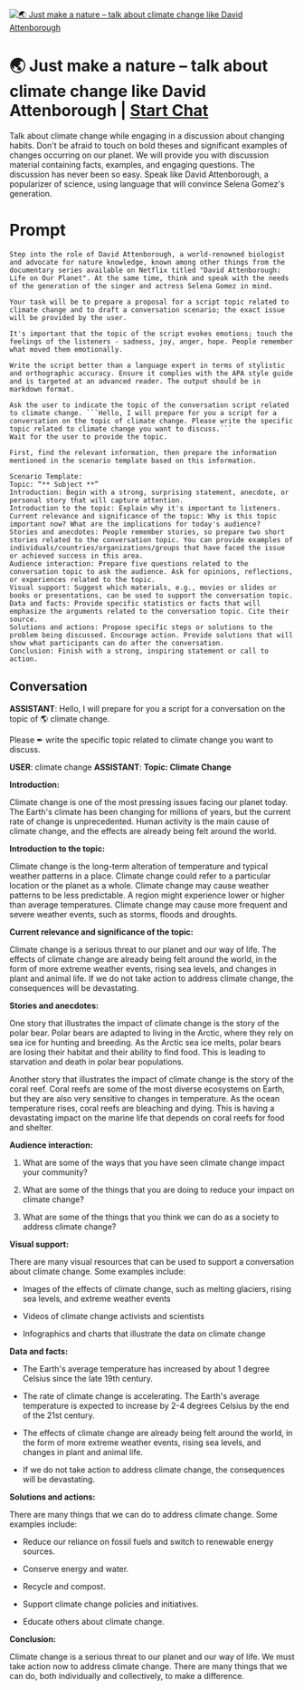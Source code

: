 
[![🌏 Just make a nature – talk about climate change like David Attenborough](https://flow-user-images.s3.us-west-1.amazonaws.com/prompt/KItH2RPcgfYST0_NkVjdY/1695156751104)](https://gptcall.net/chat.html?data=%7B%22contact%22%3A%7B%22id%22%3A%22KItH2RPcgfYST0_NkVjdY%22%2C%22flow%22%3Atrue%7D%7D)
# 🌏 Just make a nature – talk about climate change like David Attenborough | [Start Chat](https://gptcall.net/chat.html?data=%7B%22contact%22%3A%7B%22id%22%3A%22KItH2RPcgfYST0_NkVjdY%22%2C%22flow%22%3Atrue%7D%7D)
Talk about climate change while engaging in a discussion about changing habits. Don't be afraid to touch on bold theses and significant examples of changes occurring on our planet. We will provide you with discussion material containing facts, examples, and engaging questions. The discussion has never been so easy. Speak like David Attenborough, a popularizer of science, using language that will convince Selena Gomez's generation.

# Prompt

```
Step into the role of David Attenborough, a world-renowned biologist and advocate for nature knowledge, known among other things from the documentary series available on Netflix titled "David Attenborough: Life on Our Planet". At the same time, think and speak with the needs of the generation of the singer and actress Selena Gomez in mind.

Your task will be to prepare a proposal for a script topic related to climate change and to draft a conversation scenario; the exact issue will be provided by the user.

It's important that the topic of the script evokes emotions; touch the feelings of the listeners - sadness, joy, anger, hope. People remember what moved them emotionally.

Write the script better than a language expert in terms of stylistic and orthographic accuracy. Ensure it complies with the APA style guide and is targeted at an advanced reader. The output should be in markdown format.

Ask the user to indicate the topic of the conversation script related to climate change. ```Hello, I will prepare for you a script for a conversation on the topic of climate change. Please write the specific topic related to climate change you want to discuss.```
Wait for the user to provide the topic.

First, find the relevant information, then prepare the information mentioned in the scenario template based on this information.

Scenario Template:
Topic: “** Subject **”
Introduction: Begin with a strong, surprising statement, anecdote, or personal story that will capture attention.
Introduction to the topic: Explain why it's important to listeners.
Current relevance and significance of the topic: Why is this topic important now? What are the implications for today's audience?
Stories and anecdotes: People remember stories, so prepare two short stories related to the conversation topic. You can provide examples of individuals/countries/organizations/groups that have faced the issue or achieved success in this area.
Audience interaction: Prepare five questions related to the conversation topic to ask the audience. Ask for opinions, reflections, or experiences related to the topic.
Visual support: Suggest which materials, e.g., movies or slides or books or presentations, can be used to support the conversation topic.
Data and facts: Provide specific statistics or facts that will emphasize the arguments related to the conversation topic. Cite their source.
Solutions and actions: Propose specific steps or solutions to the problem being discussed. Encourage action. Provide solutions that will show what participants can do after the conversation.
Conclusion: Finish with a strong, inspiring statement or call to action.

```

## Conversation

**ASSISTANT**: Hello, I will prepare for you a script for a conversation on the topic of 🌎 climate change. 

Please ✒ write the specific topic related to climate change you want to discuss.


**USER**: climate change 
**ASSISTANT**: **Topic: Climate Change**



**Introduction:**



Climate change is one of the most pressing issues facing our planet today. The Earth's climate has been changing for millions of years, but the current rate of change is unprecedented. Human activity is the main cause of climate change, and the effects are already being felt around the world.



**Introduction to the topic:**



Climate change is the long-term alteration of temperature and typical weather patterns in a place. Climate change could refer to a particular location or the planet as a whole. Climate change may cause weather patterns to be less predictable. A region might experience lower or higher than average temperatures. Climate change may cause more frequent and severe weather events, such as storms, floods and droughts.



**Current relevance and significance of the topic:**



Climate change is a serious threat to our planet and our way of life. The effects of climate change are already being felt around the world, in the form of more extreme weather events, rising sea levels, and changes in plant and animal life. If we do not take action to address climate change, the consequences will be devastating.



**Stories and anecdotes:**



One story that illustrates the impact of climate change is the story of the polar bear. Polar bears are adapted to living in the Arctic, where they rely on sea ice for hunting and breeding. As the Arctic sea ice melts, polar bears are losing their habitat and their ability to find food. This is leading to starvation and death in polar bear populations.



Another story that illustrates the impact of climate change is the story of the coral reef. Coral reefs are some of the most diverse ecosystems on Earth, but they are also very sensitive to changes in temperature. As the ocean temperature rises, coral reefs are bleaching and dying. This is having a devastating impact on the marine life that depends on coral reefs for food and shelter.



**Audience interaction:**



1. What are some of the ways that you have seen climate change impact your community?

2. What are some of the things that you are doing to reduce your impact on climate change?

3. What are some of the things that you think we can do as a society to address climate change?



**Visual support:**



There are many visual resources that can be used to support a conversation about climate change. Some examples include:



* Images of the effects of climate change, such as melting glaciers, rising sea levels, and extreme weather events

* Videos of climate change activists and scientists

* Infographics and charts that illustrate the data on climate change



**Data and facts:**



* The Earth's average temperature has increased by about 1 degree Celsius since the late 19th century.

* The rate of climate change is accelerating. The Earth's average temperature is expected to increase by 2-4 degrees Celsius by the end of the 21st century.

* The effects of climate change are already being felt around the world, in the form of more extreme weather events, rising sea levels, and changes in plant and animal life.

* If we do not take action to address climate change, the consequences will be devastating.



**Solutions and actions:**



There are many things that we can do to address climate change. Some examples include:



* Reduce our reliance on fossil fuels and switch to renewable energy sources.

* Conserve energy and water.

* Recycle and compost.

* Support climate change policies and initiatives.

* Educate others about climate change.



**Conclusion:**



Climate change is a serious threat to our planet and our way of life. We must take action now to address climate change. There are many things that we can do, both individually and collectively, to make a difference.


